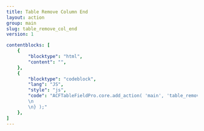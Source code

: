 ```yaml
---
title: Table Remove Column End
layout: action
group: main
slug: table_remove_col_end
version: 1

contentblocks: [
	{
		"blocktype": "html",
		"content": "",
	},
	{
		"blocktype": "codeblock",
		"lang": "JS",
		"style": "js",
		"code": "ACFTableFieldPro.core.add_action( 'main', 'table_remove_col_end', function( table ) {
		\n
		\n} );"
	},
]
---
```

